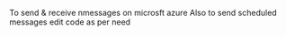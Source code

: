 To send & receive nmessages on microsft azure
Also to send scheduled messages edit code as per need
